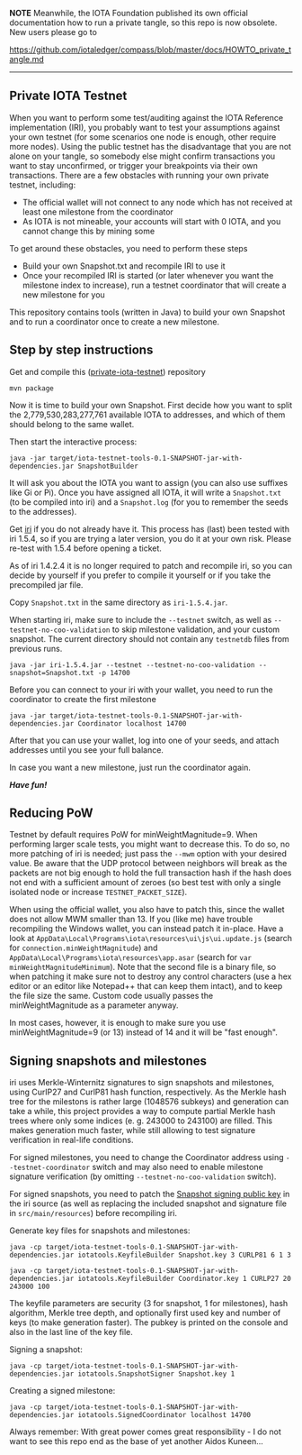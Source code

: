 **NOTE** Meanwhile, the IOTA Foundation published its own official documentation how to run a private tangle, so this repo is now obsolete. New users please go to

https://github.com/iotaledger/compass/blob/master/docs/HOWTO_private_tangle.md

---

## Private IOTA Testnet

When you want to perform some test/auditing against the IOTA Reference implementation (IRI), you probably want to test your assumptions against your own testnet (for some scenarios one node is enough, other require more nodes). Using the public testnet has the disadvantage that you are not alone on your tangle, so somebody else might confirm transactions you want to stay unconfirmed, or trigger your breakpoints via their own transactions. There are a few obstacles with running your own private testnet, including:

- The official wallet will not connect to any node which has not received at least one milestone from the coordinator
- As IOTA is not mineable, your accounts will start with 0 IOTA, and you cannot change this by mining some

To get around these obstacles, you need to perform these steps

- Build your own Snapshot.txt and recompile IRI to use it
- Once your recompiled IRI is started (or later whenever you want the milestone index to increase), run a testnet coordinator that will create a new milestone for you

This repository contains tools (written in Java) to build your own Snapshot and to run a coordinator once to create a new milestone.

## Step by step instructions

Get and compile this ([private-iota-testnet](https://github.com/schierlm/private-iota-testnet)) repository

    mvn package

Now it is time to build your own Snapshot. First decide how you want to split the 2,779,530,283,277,761 available IOTA to addresses, and which of them should belong to the same wallet.

Then start the interactive process:

    java -jar target/iota-testnet-tools-0.1-SNAPSHOT-jar-with-dependencies.jar SnapshotBuilder

It will ask you about the IOTA you want to assign (you can also use suffixes like Gi or Pi). Once you have assigned all IOTA, it will write a `Snapshot.txt` (to be compiled into iri) and a `Snapshot.log` (for you to remember the seeds to the addresses).

Get [iri](https://github.com/iotaledger/iri/) if you do not already have it. This process has (last) been tested with iri 1.5.4, so if you are trying a later version, you do it at your own risk. Please re-test with 1.5.4 before opening a ticket.

As of iri 1.4.2.4 it is no longer required to patch and recompile iri, so you can decide by yourself if you prefer to compile it yourself or if you take the precompiled jar file.

Copy `Snapshot.txt` in the same directory as `iri-1.5.4.jar`.

When starting iri, make sure to include the `--testnet` switch, as well as `--testnet-no-coo-validation` to skip milestone validation, and your custom snapshot. The current directory should not contain any `testnetdb` files from previous runs.

    java -jar iri-1.5.4.jar --testnet --testnet-no-coo-validation --snapshot=Snapshot.txt -p 14700

Before you can connect to your iri with your wallet, you need to run the coordinator to create the first milestone

    java -jar target/iota-testnet-tools-0.1-SNAPSHOT-jar-with-dependencies.jar Coordinator localhost 14700

After that you can use your wallet, log into one of your seeds, and attach addresses until you see your full balance.

In case you want a new milestone, just run the coordinator again.

***Have fun!***

## Reducing PoW

Testnet by default requires PoW for minWeightMagnitude=9. When performing larger scale tests, you might want to decrease this. To do so, no more patching of iri is needed; just pass the `--mwm` option with your desired value.
Be aware that the UDP protocol between neighbors will break as the packets are not big enough to hold the full transaction hash if the hash does not end with a sufficient amount of zeroes (so best test with only a single isolated node or increase `TESTNET_PACKET_SIZE`).

When using the official wallet, you also have to patch this, since the wallet does not allow MWM smaller than 13. If you (like me) have trouble recompiling the Windows wallet, you can instead patch it in-place. Have a look at `AppData\Local\Programs\iota\resources\ui\js\ui.update.js` (search for `connection.minWeightMagnitude`) and `AppData\Local\Programs\iota\resources\app.asar` (search for `var minWeightMagnitudeMinimum`). Note that the second file is a binary file, so when patching it make sure not to destroy any control characters (use a hex editor or an editor like Notepad++ that can keep them intact), and to keep the file size the same. Custom code usually passes the minWeightMagnitude as a parameter anyway.

In most cases, however, it is enough to make sure you use minWeightMagnitude=9 (or 13) instead of 14 and it will be "fast enough".

## Signing snapshots and milestones

iri uses Merkle-Winternitz signatures to sign snapshots and milestones, using CurlP27 and CurlP81 hash function, respectively. As the Merkle hash tree for
the milestons is rather large (1048576 subkeys) and generation can take a while, this project provides a way to compute partial Merkle hash trees where
only some indices (e. g. 243000 to 243100) are filled. This makes generation much faster, while still allowing to test signature verification in real-life
conditions.

For signed milestones, you need to change the Coordinator address using `--testnet-coordinator` switch and may also need to enable milestone signature verification (by omitting `--testnet-no-coo-validation` switch).

For signed snapshots, you need to patch the [Snapshot signing public key](https://github.com/iotaledger/iri/blob/12a4bc6307426ee17ca47dd805acac634e26fff8/src/main/java/com/iota/iri/Snapshot.java#L23) in the iri source (as well as replacing the included snapshot and signature file in `src/main/resources`) before recompiling iri.


Generate key files for snapshots and milestones:

    java -cp target/iota-testnet-tools-0.1-SNAPSHOT-jar-with-dependencies.jar iotatools.KeyfileBuilder Snapshot.key 3 CURLP81 6 1 3

    java -cp target/iota-testnet-tools-0.1-SNAPSHOT-jar-with-dependencies.jar iotatools.KeyfileBuilder Coordinator.key 1 CURLP27 20 243000 100

The keyfile parameters are security (3 for snapshot, 1 for milestones), hash algorithm, Merkle tree depth, and optionally first used key and number of keys
(to make generation faster). The pubkey is printed on the console and also in the last line of the key file.


Signing a snapshot:

    java -cp target/iota-testnet-tools-0.1-SNAPSHOT-jar-with-dependencies.jar iotatools.SnapshotSigner Snapshot.key 1

Creating a signed milestone:

    java -cp target/iota-testnet-tools-0.1-SNAPSHOT-jar-with-dependencies.jar iotatools.SignedCoordinator localhost 14700

Always remember: With great power comes great responsibility - I do not want to see this repo end as the base of yet another Aidos Kuneen...
